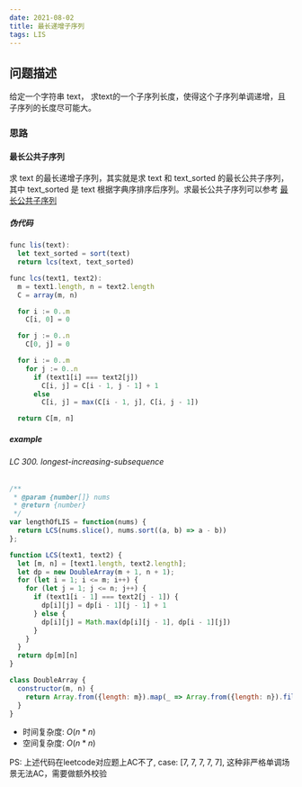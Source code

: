```yaml
---
date: 2021-08-02
title: 最长递增子序列
tags: LIS
---
```


## 问题描述

给定一个字符串 text， 求text的一个子序列长度，使得这个子序列单调递增，且子序列的长度尽可能大。

### 思路

#### 最长公共子序列

求 text 的最长递增子序列，其实就是求 text 和 text_sorted 的最长公共子序列，其中 text_sorted 是 text 根据字典序排序后序列。求最长公共子序列可以参考 [最长公共子序列](./LCS.md)

##### 伪代码
```js
func lis(text):
  let text_sorted = sort(text)
  return lcs(text, text_sorted)

func lcs(text1, text2):
  m = text1.length, n = text2.length
  C = array(m, n)

  for i := 0..m
    C[i, 0] = 0

  for j := 0..n
    C[0, j] = 0

  for i := 0..m
    for j := 0..n
      if (text1[i] === text2[j])
        C[i, j] = C[i - 1, j - 1] + 1
      else
        C[i, j] = max(C[i - 1, j], C[i, j - 1])

  return C[m, n]
```

##### example

###### LC 300. longest-increasing-subsequence

```js
/**
 * @param {number[]} nums
 * @return {number}
 */
var lengthOfLIS = function(nums) {
  return LCS(nums.slice(), nums.sort((a, b) => a - b))
};

function LCS(text1, text2) {
  let [m, n] = [text1.length, text2.length];
  let dp = new DoubleArray(m + 1, n + 1);
  for (let i = 1; i <= m; i++) {
    for (let j = 1; j <= n; j++) {
      if (text1[i - 1] === text2[j - 1]) {
        dp[i][j] = dp[i - 1][j - 1] + 1
      } else {
        dp[i][j] = Math.max(dp[i][j - 1], dp[i - 1][j])
      }
    }
  }
  return dp[m][n]
}

class DoubleArray {
  constructor(m, n) {
    return Array.from({length: m}).map(_ => Array.from({length: n}).fill(0))
  }
}
```

+ 时间复杂度: $O(n * n)$
+ 空间复杂度: $O(n * n)$

PS: 上述代码在leetcode对应题上AC不了, case: [7, 7, 7, 7, 7], 这种非严格单调场景无法AC，需要做额外校验



